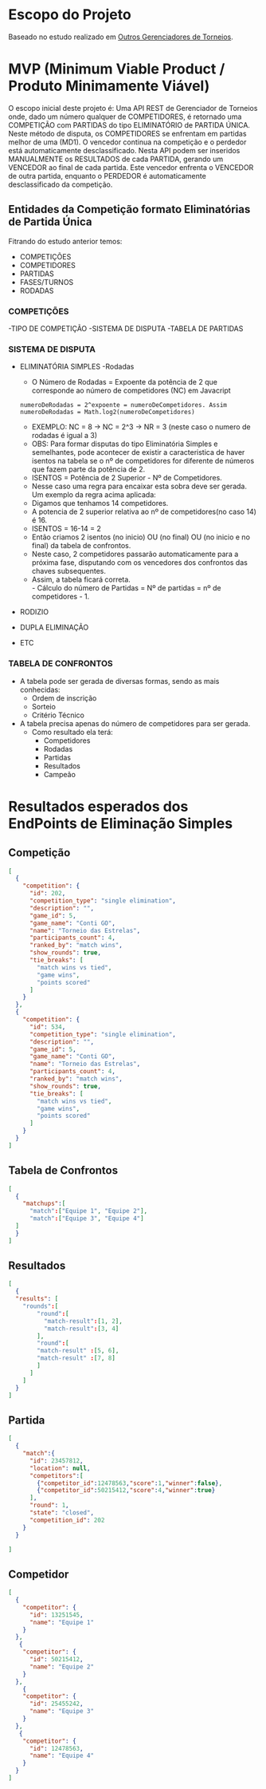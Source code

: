 # Escopo do Projeto

Baseado no estudo realizado em [Outros Gerenciadores de Torneios](https://github.com/Michael-Lourenco/gerenciadordetorneios/blob/master/outrosgerenciadoresdetorneios.md).

# MVP (Minimum Viable Product / Produto Minimamente Viável)

O escopo inicial deste projeto é:
Uma API REST de Gerenciador de Torneios onde, dado um número qualquer de COMPETIDORES, é retornado uma COMPETIÇÃO com PARTIDAS do tipo ELIMINATÓRIO de PARTIDA ÚNICA.
Neste método de disputa, os COMPETIDORES se enfrentam em partidas melhor de uma (MD1). O vencedor continua na competição e o perdedor está automaticamente desclassificado.
Nesta API podem ser inseridos MANUALMENTE os RESULTADOS de cada PARTIDA, gerando um VENCEDOR ao final de cada partida.
Este vencedor enfrenta o VENCEDOR de outra partida, enquanto o PERDEDOR é automaticamente desclassificado da competição.
  
## Entidades da Competição formato Eliminatórias de Partida Única
  Fitrando do estudo anterior temos:
 - COMPETIÇÕES
 - COMPETIDORES
 - PARTIDAS
 - FASES/TURNOS
 - RODADAS
 
 ### COMPETIÇÕES
  -TIPO DE COMPETIÇÃO
  -SISTEMA DE DISPUTA
  -TABELA DE PARTIDAS

  
  ### SISTEMA DE DISPUTA
   - ELIMINATÓRIA SIMPLES
    -Rodadas
     - O Número de Rodadas = Expoente da potência de 2 que corresponde ao número de competidores (NC)
      em Javacript 
      ```
      numeroDeRodadas = 2^expoente = numeroDeCompetidores. Assim numeroDeRodadas = Math.log2(numeroDeCompetidores)
      ````
      - EXEMPLO: NC = 8 -> NC = 2^3 -> NR = 3 (neste caso o numero de rodadas é igual a 3)
     - OBS: Para formar disputas do tipo Eliminatória Simples e semelhantes, pode acontecer de existir a caracteristica de haver isentos na tabela se o nº de competidores for diferente de números que fazem parte da potência de 2. 
     - ISENTOS = Potência de 2 Superior - Nº de Competidores.
      - Nesse caso uma regra para encaixar esta sobra deve ser gerada. Um exemplo da regra acima aplicada:
      - Digamos que tenhamos 14 competidores.
      - A potencia de 2 superior relativa ao nº de competidores(no caso 14) é 16.
      - ISENTOS = 16-14 = 2
      - Então criamos 2 isentos (no inicio) OU (no final) OU (no inicio e no final) da tabela de confrontos. 
      - Neste caso, 2 competidores passarão automaticamente para a próxima fase, disputando com os vencedores dos confrontos das chaves subsequentes.
      - Assim, a tabela ficará correta.  
    - Cálculo do número de Partidas = Nº de partidas = nº de competidores - 1.
      
   - RODIZIO
   - DUPLA ELIMINAÇÃO
   - ETC

### TABELA DE CONFRONTOS
  - A tabela pode ser gerada de diversas formas, sendo as mais conhecidas:
    - Ordem de inscrição
    - Sorteio
    - Critério Técnico
  - A tabela precisa apenas do número de competidores para ser gerada.
    - Como resultado ela terá:
      - Competidores
      - Rodadas
      - Partidas
      - Resultados
      - Campeão

# Resultados esperados dos EndPoints de Eliminação Simples
## Competição
```json
[
  {
    "competition": {
      "id": 202,
      "competition_type": "single elimination",
      "description": "",
      "game_id": 5,
      "game_name": "Conti GO",
      "name": "Torneio das Estrelas",
      "participants_count": 4,
      "ranked_by": "match wins",
      "show_rounds": true,
      "tie_breaks": [
        "match wins vs tied",
        "game wins",
        "points scored"
      ]
    }
  },
  {
    "competition": {
      "id": 534,
      "competition_type": "single elimination",
      "description": "",
      "game_id": 5,
      "game_name": "Conti GO",
      "name": "Torneio das Estrelas",
      "participants_count": 4,
      "ranked_by": "match wins",
      "show_rounds": true,
      "tie_breaks": [
        "match wins vs tied",
        "game wins",
        "points scored"
      ]
    }
  }
]
```
## Tabela de Confrontos
```json
[
  {
    "matchups":[
      "match":["Equipe 1", "Equipe 2"],
      "match":["Equipe 3", "Equipe 4"]
  ]
  }
]
```
## Resultados
```json 
[
  {
  "results": [
    "rounds":[
        "round":[
          "match-result":[1, 2],
          "match-result":[3, 4]
        ],
        "round":[                  
        "match-result" :[5, 6],
        "match-result" :[7, 8]
        ]
      ]
    ]
  }
]
```
## Partida
```json
[
  {
    "match":{
      "id": 23457812,
      "location": null,
      "competitors":[
        {"competitor_id":12478563,"score":1,"winner":false},
        {"competitor_id":50215412,"score":4,"winner":true}
      ],
      "round": 1,
      "state": "closed",
      "competition_id": 202
    }
  }

]
```
## Competidor
```json
[
  {
    "competitor": {
      "id": 13251545,
      "name": "Equipe 1"
    }
  },
   {
    "competitor": {
      "id": 50215412,
      "name": "Equipe 2"
    }
  },
    {
    "competitor": {
      "id": 25455242,
      "name": "Equipe 3"
    }
  },
   {
    "competitor": {
      "id": 12478563,
      "name": "Equipe 4"
    }
  }
]
```